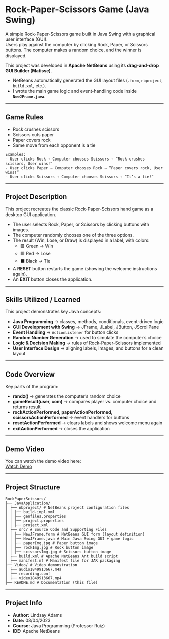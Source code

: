 # Rock-Paper-Scissors Game (Java Swing)

A simple Rock-Paper-Scissors game built in Java Swing with a graphical user interface (GUI).  
Users play against the computer by clicking Rock, Paper, or Scissors buttons. The computer makes a random choice, and the winner is displayed.  

This project was developed in **Apache NetBeans** using its **drag-and-drop GUI Builder (Matisse)**.  
- NetBeans automatically generated the GUI layout files (`.form`, `nbproject`, `build.xml`, etc.).  
- I wrote the main game logic and event-handling code inside **`NewJFrame.java`**.

---

## Game Rules
- Rock crushes scissors
- Scissors cuts paper
- Paper covers rock
- Same move from each opponent is a tie
```
Examples:
- User clicks Rock → Computer chooses Scissors → “Rock crushes scissors, User wins!”
- User clicks Paper → Computer chooses Rock → “Paper covers rock, User wins!”
- User clicks Scissors → Computer chooses Scissors → “It’s a tie!”
```

---

## Project Description
This project recreates the classic Rock-Paper-Scissors hand game as a desktop GUI application.  
- The user selects Rock, Paper, or Scissors by clicking buttons with images.  
- The computer randomly chooses one of the three options.  
- The result (Win, Lose, or Draw) is displayed in a label, with colors:  
  - 🟩 Green → Win  
  - 🟥 Red → Lose  
  - ⬛ Black → Tie  
- A **RESET** button restarts the game (showing the welcome instructions again).  
- An **EXIT** button closes the application.  

---

## Skills Utilized / Learned
This project demonstrates key Java concepts:
- **Java Programming** → classes, methods, conditionals, event-driven logic  
- **GUI Development with Swing** → JFrame, JLabel, JButton, JScrollPane  
- **Event Handling** → `ActionListener` for button clicks  
- **Random Number Generation** → used to simulate the computer’s choice  
- **Logic & Decision Making** → rules of Rock-Paper-Scissors implemented  
- **User Interface Design** → aligning labels, images, and buttons for a clean layout  

---

## Code Overview
Key parts of the program:
- **randz()** → generates the computer’s random choice
- **gameResult(user, com)** → compares player vs. computer choice and returns result
- **rockActionPerformed, paperActionPerformed, scissorsActionPerformed** → event handlers for buttons
- **resetActionPerformed** → clears labels and shows welcome menu again
- **exitActionPerformed** → closes the application

---
## Demo Video
You can watch the demo video here:  
[Watch Demo](./Video/video1849913667.mp4)

---

## Project Structure
```
RockPaperScissors/
├── JavaApplication/
│ ├── nbproject/ # NetBeans project configuration files
│ │ ├── build-impl.xml
│ │ ├── genfiles.properties
│ │ ├── project.properties
│ │ ├── project.xml
│ ├── src/ # Source Code and Supporting Files
│ │ ├── NewJFrame.form # NetBeans GUI form (layout definition)
│ │ ├── NewJFrame.java # Main Java Swing GUI + game logic
│ │ ├── paperImg.jpg # Paper button image
│ │ ├── rockImg.jpg # Rock button image
│ │ ├── scissorsImg.jpg # Scissors button image
│ ├── build.xml # Apache NetBeans Ant build script
│ ├── manifest.mf # Manifest file for JAR packaging
├── Video/ # Video demonstration
│ ├── audio1849913667.m4a
│ ├── recording.conf
│ ├── video1849913667.mp4
├── README.md # Documentation (this file)
```
---

## Project Info
- **Author:** Lindsay Adams
- **Date:** 08/04/2023
- **Course:** Java Programming (Professor Ruiz)
- **IDE:** Apache NetBeans
